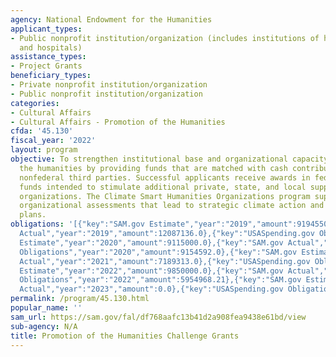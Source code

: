 ```yaml
---
agency: National Endowment for the Humanities
applicant_types:
- Public nonprofit institution/organization (includes institutions of higher education
  and hospitals)
assistance_types:
- Project Grants
beneficiary_types:
- Private nonprofit institution/organization
- Public nonprofit institution/organization
categories:
- Cultural Affairs
- Cultural Affairs - Promotion of the Humanities
cfda: '45.130'
fiscal_year: '2022'
layout: program
objective: To strengthen institutional base and organizational capacity for work in
  the humanities by providing funds that are matched with cash contributions from
  nonfederal third parties. Successful applicants receive awards in federal matching
  funds intended to stimulate additional private, state, and local support for humanities
  organizations. The Climate Smart Humanities Organizations program supports comprehensive
  organizational assessments that lead to strategic climate action and adaptation
  plans.
obligations: '[{"key":"SAM.gov Estimate","year":"2019","amount":9194550.0},{"key":"SAM.gov
  Actual","year":"2019","amount":12087136.0},{"key":"USASpending.gov Obligations","year":"2019","amount":12085135.21},{"key":"SAM.gov
  Estimate","year":"2020","amount":9115000.0},{"key":"SAM.gov Actual","year":"2020","amount":9115000.0},{"key":"USASpending.gov
  Obligations","year":"2020","amount":9154592.0},{"key":"SAM.gov Estimate","year":"2021","amount":11486000.0},{"key":"SAM.gov
  Actual","year":"2021","amount":7189313.0},{"key":"USASpending.gov Obligations","year":"2021","amount":7186827.36},{"key":"SAM.gov
  Estimate","year":"2022","amount":9850000.0},{"key":"SAM.gov Actual","year":"2022","amount":6379680.0},{"key":"USASpending.gov
  Obligations","year":"2022","amount":5954968.21},{"key":"SAM.gov Estimate","year":"2023","amount":14785000.0},{"key":"SAM.gov
  Actual","year":"2023","amount":0.0},{"key":"USASpending.gov Obligations","year":"2023","amount":10756331.83}]'
permalink: /program/45.130.html
popular_name: ''
sam_url: https://sam.gov/fal/df768aafc13b41d2a908fea9438e61bd/view
sub-agency: N/A
title: Promotion of the Humanities Challenge Grants
---
```

